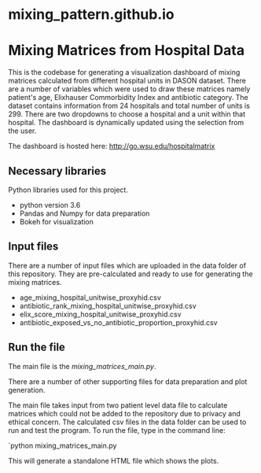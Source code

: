# mixing_pattern.github.io

# Mixing Matrices from Hospital Data

This is the codebase for generating a visualization dashboard of mixing matrices calculated from different hospital units in DASON dataset. There are a number of variables which were used to draw these matrices namely patient's age, Elixhauser Commorbidity Index and antibiotic category. The dataset contains information from 24 hospitals and total number of units is 299. There are two dropdowns to choose a hospital and a unit within that hospital. The dashboard is dynamically updated using the selection from the user.

The dashboard is hosted here: http://go.wsu.edu/hospitalmatrix

## Necessary libraries

Python libraries used for this project.

* python version 3.6
* Pandas and Numpy  for data preparation
* Bokeh for visualization

## Input files

There are a number of input files which are uploaded in the data folder of this repository. They are pre-calculated and ready to use for generating the mixing matrices.

* age_mixing_hospital_unitwise_proxyhid.csv
* antibiotic_rank_mixing_hospital_unitwise_proxyhid.csv
* elix_score_mixing_hospital_unitwise_proxyhid.csv
* antibiotic_exposed_vs_no_antibiotic_proportion_proxyhid.csv

## Run the file

The main file is the *mixing_matrices_main.py*.

There are a number of other supporting files for data preparation and plot generation.

The main file takes input from two patient level data file to calculate matrices which could not be added to the repository due to privacy and ethical concern. The calculated csv files in the data folder can be used to run and test the program. To run the file, type in the command line:

`python mixing_matrices_main.py

This will generate a standalone HTML file which shows the plots.

